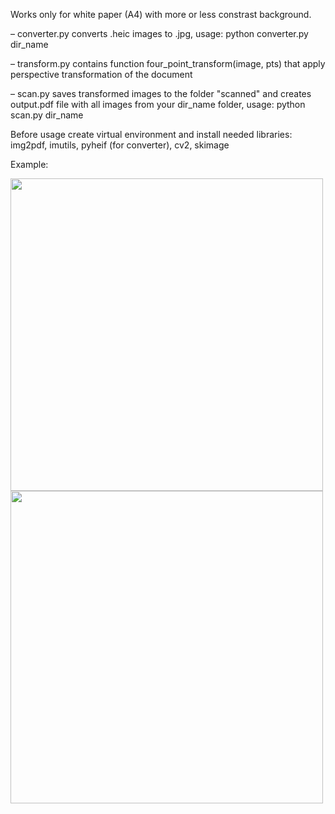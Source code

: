 Works only for white paper (A4) with more or less constrast background.

– converter.py converts .heic images to .jpg, usage: python converter.py dir_name

– transform.py contains function four_point_transform(image, pts) that apply perspective transformation of the document

– scan.py saves transformed images to the folder "scanned" and creates output.pdf file with all images from your dir_name folder, usage: python scan.py dir_name

Before usage create virtual environment and install needed libraries: img2pdf, imutils, pyheif (for converter), cv2, skimage

Example:
<div>
  <div width="50%">
    <img src="https://user-images.githubusercontent.com/56974757/111684968-921c7880-8851-11eb-9fbf-8d37ca730fca.png" height="500">
  </div>
  <div width="50%">
    <img src="https://user-images.githubusercontent.com/56974757/111685045-a95b6600-8851-11eb-94a0-16cf0e9da3fe.png" height="500">
  </div>
</div>
